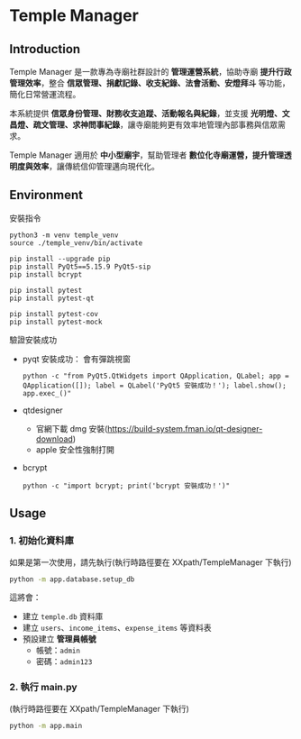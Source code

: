 # Temple Manager 

## Introduction
Temple Manager 是一款專為寺廟社群設計的 **管理運營系統**，協助寺廟 **提升行政管理效率**，整合 **信眾管理、捐獻記錄、收支紀錄、法會活動、安燈拜斗** 等功能，簡化日常營運流程。

本系統提供 **信眾身份管理、財務收支追蹤、活動報名與紀錄**，並支援 **光明燈、文昌燈、疏文管理、求神問事紀錄**，讓寺廟能夠更有效率地管理內部事務與信眾需求。

Temple Manager 適用於 **中小型廟宇**，幫助管理者 **數位化寺廟運營，提升管理透明度與效率**，讓傳統信仰管理邁向現代化。

## Environment

安裝指令

```
python3 -m venv temple_venv
source ./temple_venv/bin/activate

pip install --upgrade pip
pip install PyQt5==5.15.9 PyQt5-sip
pip install bcrypt

pip install pytest
pip install pytest-qt

pip install pytest-cov
pip install pytest-mock

```

驗證安裝成功
- pyqt 安裝成功： 會有彈跳視窗

    ```
    python -c "from PyQt5.QtWidgets import QApplication, QLabel; app = QApplication([]); label = QLabel('PyQt5 安裝成功！'); label.show(); app.exec_()"
    ```
- qtdesigner
    - 官網下載 dmg 安裝(https://build-system.fman.io/qt-designer-download)
    - apple 安全性強制打開
- bcrypt
    ```
    python -c "import bcrypt; print('bcrypt 安裝成功！')"
    ```


## Usage

### **1. 初始化資料庫**
如果是第一次使用，請先執行(執行時路徑要在 XXpath/TempleManager 下執行)
```bash
python -m app.database.setup_db
```

這將會：

- 建立 `temple.db` 資料庫
- 建立 `users`、`income_items`、`expense_items` 等資料表
- 預設建立 **管理員帳號**
    - 帳號：`admin`
    - 密碼：`admin123`

### **2. 執行 main.py**

(執行時路徑要在 XXpath/TempleManager 下執行)
```bash
python -m app.main
```

